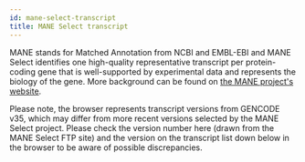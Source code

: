 ```yaml
---
id: mane-select-transcript
title: MANE Select transcript
---
```


MANE stands for Matched Annotation from NCBI and EMBL-EBI and MANE Select identifies one high-quality representative transcript per protein-coding gene that is well-supported by experimental data and represents the biology of the gene. More background can be found on [the MANE project's website](https://www.ncbi.nlm.nih.gov/refseq/MANE/).

Please note, the browser represents transcript versions from GENCODE v35, which may differ from more recent versions selected by the MANE Select project. Please check the version number here (drawn from the MANE Select FTP site) and the version on the transcript list down below in the browser to be aware of possible discrepancies.
